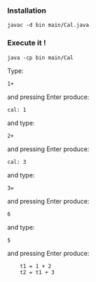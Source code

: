 ### Installation

    javac -d bin main/Cal.java

### Execute it !

    java -cp bin main/Cal

Type:

    1+

and pressing Enter produce:

    cal: 1

and type:

    2+

and pressing Enter produce:

    cal: 3

and type:

    3=

and pressing Enter produce:

    6

and type:

    $

and pressing Enter produce:

    	t1 = 1 + 2
    	t2 = t1 + 3
